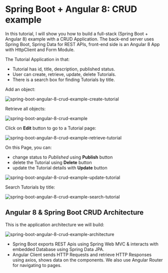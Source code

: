 # Spring Boot + Angular 8: CRUD example

In this tutorial, I will show you how to build a full-stack (Spring Boot + Angular 8) example with a CRUD Application. The back-end server uses Spring Boot, Spring Data for REST APIs, front-end side is an Angular 8 App with HttpClient and Form Module.

The Tutorial Application in that:
- Tutorial has id, title, description, published status.
- User can create, retrieve, update, delete Tutorials.
- There is a search box for finding Tutorials by title.

Add an object:

![spring-boot-angular-8-crud-example-create-tutorial](spring-boot-angular-8-crud-example-create-tutorial.png)

Retrieve all objects:

![spring-boot-angular-8-crud-example](spring-boot-angular-8-crud-example.png)

Click on **Edit** button to go to a Tutorial page:

![spring-boot-angular-8-crud-example-retrieve-tutorial](spring-boot-angular-8-crud-example-retrieve-tutorial.png)

On this Page, you can:

- change status to *Published* using **Publish** button
- delete the Tutorial using **Delete** button
- update the Tutorial details with **Update** button

![spring-boot-angular-8-crud-example-update-tutorial](spring-boot-angular-8-crud-example-update-tutorial.png)

Search Tutorials by title:

![spring-boot-angular-8-crud-example-search-tutorial](spring-boot-angular-8-crud-example-search-tutorial.png)

## Angular 8 & Spring Boot CRUD Architecture
This is the application architecture we will build:

![spring-boot-angular-8-crud-example-architecture](spring-boot-angular-8-crud-example-architecture.png)

- Spring Boot exports REST Apis using Spring Web MVC & interacts with embedded Database using Spring Data JPA.
- Angular Client sends HTTP Requests and retrieve HTTP Responses using axios, shows data on the components. We also use Angular Router for navigating to pages.
